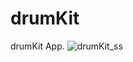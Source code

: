 # drumKit
drumKit App.
![drumKit_ss](https://user-images.githubusercontent.com/82112631/214454239-a8f6b780-78ed-4474-bfc3-e111c57887cd.PNG)
